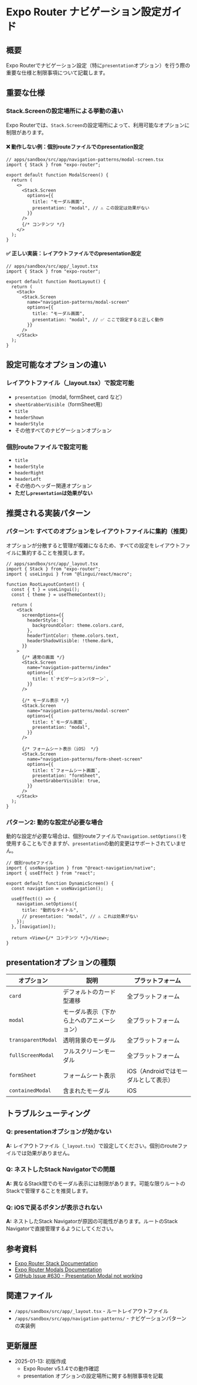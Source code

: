 # Expo Router ナビゲーション設定ガイド

## 概要

Expo Routerでナビゲーション設定（特に`presentation`オプション）を行う際の重要な仕様と制限事項について記載します。

## 重要な仕様

### Stack.Screenの設定場所による挙動の違い

Expo Routerでは、`Stack.Screen`の設定場所によって、利用可能なオプションに制限があります。

#### ❌ 動作しない例：個別routeファイルでのpresentation設定

```tsx
// apps/sandbox/src/app/navigation-patterns/modal-screen.tsx
import { Stack } from "expo-router";

export default function ModalScreen() {
  return (
    <>
      <Stack.Screen
        options={{
          title: "モーダル画面",
          presentation: "modal", // ⚠️ この設定は効果がない
        }}
      />
      {/* コンテンツ */}
    </>
  );
}
```

#### ✅ 正しい実装：レイアウトファイルでのpresentation設定

```tsx
// apps/sandbox/src/app/_layout.tsx
import { Stack } from "expo-router";

export default function RootLayout() {
  return (
    <Stack>
      <Stack.Screen
        name="navigation-patterns/modal-screen"
        options={{
          title: "モーダル画面",
          presentation: "modal", // ✅ ここで設定すると正しく動作
        }}
      />
    </Stack>
  );
}
```

## 設定可能なオプションの違い

### レイアウトファイル（\_layout.tsx）で設定可能

- `presentation`（modal, formSheet, card など）
- `sheetGrabberVisible`（formSheet用）
- `title`
- `headerShown`
- `headerStyle`
- その他すべてのナビゲーションオプション

### 個別routeファイルで設定可能

- `title`
- `headerStyle`
- `headerRight`
- `headerLeft`
- その他のヘッダー関連オプション
- **ただし`presentation`は効果がない**

## 推奨される実装パターン

### パターン1: すべてのオプションをレイアウトファイルに集約（推奨）

オプションが分散すると管理が複雑になるため、すべての設定をレイアウトファイルに集約することを推奨します。

```tsx
// apps/sandbox/src/app/_layout.tsx
import { Stack } from "expo-router";
import { useLingui } from "@lingui/react/macro";

function RootLayoutContent() {
  const { t } = useLingui();
  const { theme } = useThemeContext();

  return (
    <Stack
      screenOptions={{
        headerStyle: {
          backgroundColor: theme.colors.card,
        },
        headerTintColor: theme.colors.text,
        headerShadowVisible: !theme.dark,
      }}
    >
      {/* 通常の画面 */}
      <Stack.Screen
        name="navigation-patterns/index"
        options={{
          title: t`ナビゲーションパターン`,
        }}
      />

      {/* モーダル表示 */}
      <Stack.Screen
        name="navigation-patterns/modal-screen"
        options={{
          title: t`モーダル画面`,
          presentation: "modal",
        }}
      />

      {/* フォームシート表示（iOS） */}
      <Stack.Screen
        name="navigation-patterns/form-sheet-screen"
        options={{
          title: t`フォームシート画面`,
          presentation: "formSheet",
          sheetGrabberVisible: true,
        }}
      />
    </Stack>
  );
}
```

### パターン2: 動的な設定が必要な場合

動的な設定が必要な場合は、個別routeファイルで`navigation.setOptions()`を使用することもできますが、`presentation`の動的変更はサポートされていません。

```tsx
// 個別routeファイル
import { useNavigation } from "@react-navigation/native";
import { useEffect } from "react";

export default function DynamicScreen() {
  const navigation = useNavigation();

  useEffect(() => {
    navigation.setOptions({
      title: "動的なタイトル",
      // presentation: "modal", // ⚠️ これは効果がない
    });
  }, [navigation]);

  return <View>{/* コンテンツ */}</View>;
}
```

## presentationオプションの種類

| オプション         | 説明                                       | プラットフォーム                     |
| ------------------ | ------------------------------------------ | ------------------------------------ |
| `card`             | デフォルトのカード型遷移                   | 全プラットフォーム                   |
| `modal`            | モーダル表示（下から上へのアニメーション） | 全プラットフォーム                   |
| `transparentModal` | 透明背景のモーダル                         | 全プラットフォーム                   |
| `fullScreenModal`  | フルスクリーンモーダル                     | 全プラットフォーム                   |
| `formSheet`        | フォームシート表示                         | iOS（Androidではモーダルとして表示） |
| `containedModal`   | 含まれたモーダル                           | iOS                                  |

## トラブルシューティング

### Q: presentationオプションが効かない

**A:** レイアウトファイル（`_layout.tsx`）で設定してください。個別のrouteファイルでは効果がありません。

### Q: ネストしたStack Navigatorでの問題

**A:** 異なるStack間でのモーダル表示には制限があります。可能な限りルートのStackで管理することを推奨します。

### Q: iOSで戻るボタンが表示されない

**A:** ネストしたStack Navigatorが原因の可能性があります。ルートのStack Navigatorで直接管理するようにしてください。

## 参考資料

- [Expo Router Stack Documentation](https://docs.expo.dev/router/advanced/stack/)
- [Expo Router Modals Documentation](https://docs.expo.dev/router/advanced/modals/)
- [GitHub Issue #630 - Presentation Modal not working](https://github.com/expo/router/issues/630)

## 関連ファイル

- `/apps/sandbox/src/app/_layout.tsx` - ルートレイアウトファイル
- `/apps/sandbox/src/app/navigation-patterns/` - ナビゲーションパターンの実装例

## 更新履歴

- 2025-01-13: 初版作成
  - Expo Router v5.1.4での動作確認
  - presentation オプションの設定場所に関する制限事項を記載
